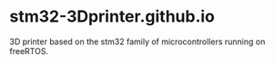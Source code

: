 # stm32-3Dprinter.github.io
3D printer based on the stm32 family of microcontrollers running on freeRTOS.
